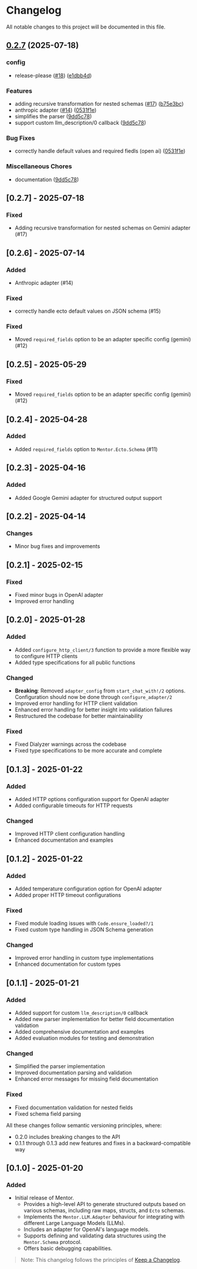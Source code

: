# Changelog

All notable changes to this project will be documented in this file.

## [0.2.7](https://github.com/zoedsoupe/mentor/compare/v0.2.7...v0.2.7) (2025-07-18)


### config

* release-please ([#18](https://github.com/zoedsoupe/mentor/issues/18)) ([e1dbb4d](https://github.com/zoedsoupe/mentor/commit/e1dbb4d5949be17958af657cf720d8595f04000e))


### Features

* adding recursive transformation for nested schemas ([#17](https://github.com/zoedsoupe/mentor/issues/17)) ([b75e3bc](https://github.com/zoedsoupe/mentor/commit/b75e3bce505a8ceba691eda605c9d5dab4eeac50))
* anthropic adapter ([#14](https://github.com/zoedsoupe/mentor/issues/14)) ([0531f1e](https://github.com/zoedsoupe/mentor/commit/0531f1ee9dc8d36da8df41a7cc990ebd03213962))
* simplifies the parser ([9dd5c78](https://github.com/zoedsoupe/mentor/commit/9dd5c78f2c0faab7baeed3a839cb66df0a57d5fe))
* support custom llm_description/0 callback ([9dd5c78](https://github.com/zoedsoupe/mentor/commit/9dd5c78f2c0faab7baeed3a839cb66df0a57d5fe))


### Bug Fixes

* correctly handle default values and required fiedls (open ai) ([0531f1e](https://github.com/zoedsoupe/mentor/commit/0531f1ee9dc8d36da8df41a7cc990ebd03213962))


### Miscellaneous Chores

* documentation ([9dd5c78](https://github.com/zoedsoupe/mentor/commit/9dd5c78f2c0faab7baeed3a839cb66df0a57d5fe))

## [0.2.7]  - 2025-07-18

### Fixed

- Adding recursive transformation for nested schemas on Gemini adapter (#17)

## [0.2.6]  - 2025-07-14

### Added

- Anthropic adapter (#14)

### Fixed

- correctly handle ecto default values on JSON schema (#15)

### Fixed
- Moved `required_fields` option to be an adapter specific config (gemini) (#12)

## [0.2.5]  - 2025-05-29

### Fixed
- Moved `required_fields` option to be an adapter specific config (gemini) (#12)

## [0.2.4]  - 2025-04-28

### Added
- Added `required_fields` option to `Mentor.Ecto.Schema` (#11)

## [0.2.3]  - 2025-04-16

### Added
- Added Google Gemini adapter for structured output support

## [0.2.2] - 2025-04-14

### Changes
- Minor bug fixes and improvements

## [0.2.1] - 2025-02-15

### Fixed
- Fixed minor bugs in OpenAI adapter
- Improved error handling

## [0.2.0] - 2025-01-28

### Added
- Added `configure_http_client/3` function to provide a more flexible way to configure HTTP clients
- Added type specifications for all public functions

### Changed
- **Breaking**: Removed `adapter_config` from `start_chat_with!/2` options. Configuration should now be done through `configure_adapter/2`
- Improved error handling for HTTP client validation
- Enhanced error handling for better insight into validation failures
- Restructured the codebase for better maintainability

### Fixed
- Fixed Dialyzer warnings across the codebase
- Fixed type specifications to be more accurate and complete

## [0.1.3] - 2025-01-22

### Added
- Added HTTP options configuration support for OpenAI adapter
- Added configurable timeouts for HTTP requests

### Changed
- Improved HTTP client configuration handling
- Enhanced documentation and examples

## [0.1.2] - 2025-01-22

### Added
- Added temperature configuration option for OpenAI adapter
- Added proper HTTP timeout configurations

### Fixed
- Fixed module loading issues with `Code.ensure_loaded?/1`
- Fixed custom type handling in JSON Schema generation

### Changed
- Improved error handling in custom type implementations
- Enhanced documentation for custom types

## [0.1.1] - 2025-01-21

### Added
- Added support for custom `llm_description/0` callback
- Added new parser implementation for better field documentation validation
- Added comprehensive documentation and examples
- Added evaluation modules for testing and demonstration

### Changed
- Simplified the parser implementation
- Improved documentation parsing and validation
- Enhanced error messages for missing field documentation

### Fixed
- Fixed documentation validation for nested fields
- Fixed schema field parsing

All these changes follow semantic versioning principles, where:
- 0.2.0 includes breaking changes to the API
- 0.1.1 through 0.1.3 add new features and fixes in a backward-compatible way

## [0.1.0] - 2025-01-20

### Added

- Initial release of Mentor.
  - Provides a high-level API to generate structured outputs based on various schemas, including raw maps, structs, and `Ecto` schemas.
  - Implements the `Mentor.LLM.Adapter` behaviour for integrating with different Large Language Models (LLMs).
  - Includes an adapter for OpenAI's language models.
  - Supports defining and validating data structures using the `Mentor.Schema` protocol.
  - Offers basic debugging capabilities.

> Note: This changelog follows the principles of [Keep a Changelog](https://keepachangelog.com/en/1.0.0/).
